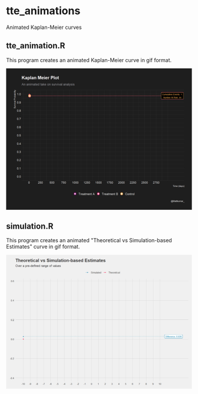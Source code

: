 # tte_animations
Animated Kaplan-Meier curves 

## tte_animation.R

This program creates an animated Kaplan-Meier curve in gif format. 

![inclusion of animated gif for Kaplan-Meier curve example](km.gif)

## simulation.R

This program creates an animated "Theoretical vs Simulation-based Estimates" curve in gif format. 

![inclusion of animated gif for Theoretical vs Simulation-based Estimates example](curve.gif)